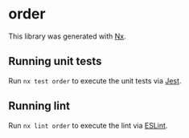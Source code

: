 # order

This library was generated with [Nx](https://nx.dev).

## Running unit tests

Run `nx test order` to execute the unit tests via [Jest](https://jestjs.io).

## Running lint

Run `nx lint order` to execute the lint via [ESLint](https://eslint.org/).
